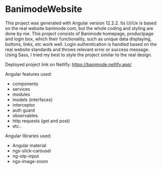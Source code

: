 # BanimodeWebsite
This project was generated with Angular version 12.2.2. Its Ui/Ux is based on the real website banimode.com, but the whole coding and styling are done by me. This project consists of Banimode homepage, productpage and login box, which their functionality, such as unique data displaying, buttons, links, etc work well. Login authentication is handled based on the real website standards and throws relevant error or success message. Using Sass, I tried my best to style the project similar to the real design.

Deployed project link on Netlify:
https://banimode.netlify.app/

Angular features used:
- components
- services
- modules
- models (interfaces)
- interceptor
- auth guard
- observables
- http requests (get and post)
- etc..

Angular libraries used:
- Angular material
- ngx-slick-carousel
- ng-otp-input
- ngx-image-zoom
